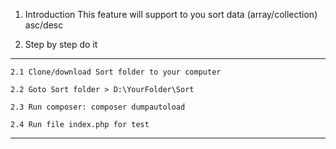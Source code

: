 1. Introduction
This feature will support to you sort data (array/collection) asc/desc

2. Step by step do it
-----------------------

    2.1 Clone/download Sort folder to your computer

    2.2 Goto Sort folder > D:\YourFolder\Sort

    2.3 Run composer: composer dumpautoload

    2.4 Run file index.php for test
-----------------------

